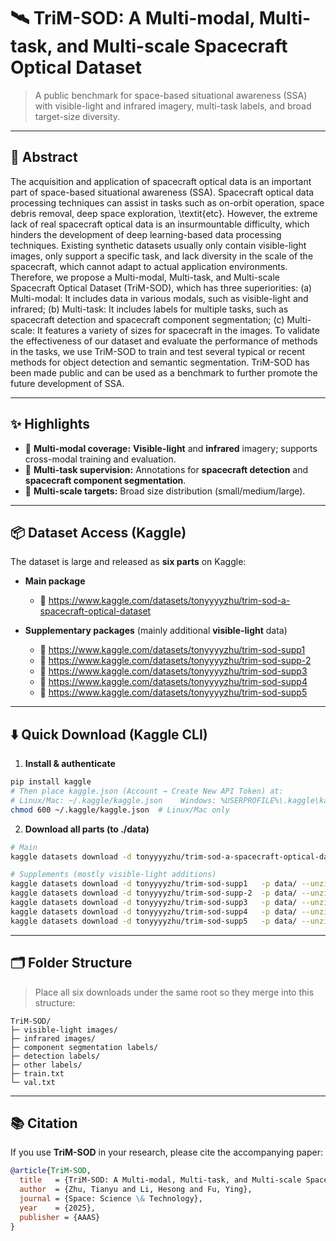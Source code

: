# 🛰️ TriM-SOD: A Multi-modal, Multi-task, and Multi-scale Spacecraft Optical Dataset

> A public benchmark for space-based situational awareness (SSA) with visible-light and infrared imagery, multi-task labels, and broad target-size diversity.

---

## 📝 Abstract

The acquisition and application of spacecraft optical data is an important part of space-based situational awareness (SSA). Spacecraft optical data processing techniques can assist in tasks such as on-orbit operation, space debris removal, deep space exploration, \textit{etc}. However, the extreme lack of real spacecraft optical data is an insurmountable difficulty, which hinders the development of deep learning-based data processing techniques. Existing synthetic datasets usually only contain visible-light images, only support a specific task, and lack diversity in the scale of the spacecraft, which cannot adapt to actual application environments. Therefore, we propose a Multi-modal, Multi-task, and Multi-scale Spacecraft Optical Dataset (TriM-SOD), which has three superiorities: (a) Multi-modal: It includes data in various modals, such as visible-light and infrared; (b) Multi-task: It includes labels for multiple tasks, such as spacecraft detection and spacecraft component segmentation; (c) Multi-scale: It features a variety of sizes for spacecraft in the images. To validate the effectiveness of our dataset and evaluate the performance of methods in the tasks, we use TriM-SOD to train and test several typical or recent methods for object detection and semantic segmentation. TriM-SOD has been made public and can be used as a benchmark to further promote the future development of SSA.

---

## ✨ Highlights

- 🔭 **Multi-modal coverage:** **Visible-light** and **infrared** imagery; supports cross-modal training and evaluation.
- 🧩 **Multi-task supervision:** Annotations for **spacecraft detection** and **spacecraft component segmentation**.
- 📐 **Multi-scale targets:** Broad size distribution (small/medium/large).

---

## 📦 Dataset Access (Kaggle)

The dataset is large and released as **six parts** on Kaggle:

- **Main package**  
  - 🔗 <https://www.kaggle.com/datasets/tonyyyyzhu/trim-sod-a-spacecraft-optical-dataset>

- **Supplementary packages** (mainly additional **visible-light** data)  
  - 🔗 <https://www.kaggle.com/datasets/tonyyyyzhu/trim-sod-supp1>  
  - 🔗 <https://www.kaggle.com/datasets/tonyyyyzhu/trim-sod-supp-2>  
  - 🔗 <https://www.kaggle.com/datasets/tonyyyyzhu/trim-sod-supp3>  
  - 🔗 <https://www.kaggle.com/datasets/tonyyyyzhu/trim-sod-supp4>  
  - 🔗 <https://www.kaggle.com/datasets/tonyyyyzhu/trim-sod-supp5>


---

## ⬇️ Quick Download (Kaggle CLI)

1) **Install & authenticate**

~~~bash
pip install kaggle
# Then place kaggle.json (Account → Create New API Token) at:
# Linux/Mac: ~/.kaggle/kaggle.json    Windows: %USERPROFILE%\.kaggle\kaggle.json
chmod 600 ~/.kaggle/kaggle.json  # Linux/Mac only
~~~

2) **Download all parts (to ./data)**

~~~bash
# Main
kaggle datasets download -d tonyyyyzhu/trim-sod-a-spacecraft-optical-dataset -p data/ --unzip

# Supplements (mostly visible-light additions)
kaggle datasets download -d tonyyyyzhu/trim-sod-supp1   -p data/ --unzip
kaggle datasets download -d tonyyyyzhu/trim-sod-supp-2  -p data/ --unzip
kaggle datasets download -d tonyyyyzhu/trim-sod-supp3   -p data/ --unzip
kaggle datasets download -d tonyyyyzhu/trim-sod-supp4   -p data/ --unzip
kaggle datasets download -d tonyyyyzhu/trim-sod-supp5   -p data/ --unzip
~~~

---

## 🗂️ Folder Structure

> Place all six downloads under the same root so they merge into this structure:

```text
TriM-SOD/
├─ visible-light images/
├─ infrared images/
├─ component segmentation labels/
├─ detection labels/
├─ other labels/
├─ train.txt
└─ val.txt
```


---

## 📚 Citation

If you use **TriM-SOD** in your research, please cite the accompanying paper:

~~~bibtex
@article{TriM-SOD,
  title   = {TriM-SOD: A Multi-modal, Multi-task, and Multi-scale Spacecraft Optical Dataset},
  author  = {Zhu, Tianyu and Li, Hesong and Fu, Ying},
  journal = {Space: Science \& Technology},
  year    = {2025},
  publisher = {AAAS}
}
~~~

